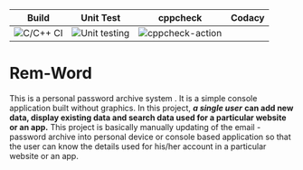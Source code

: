 
|Build|Unit Test|cppcheck|Codacy|
|:--:|:--:|:--:|:--:|
|![C/C++ CI](https://github.com/stepin104339/Rem-Word/workflows/C/C++%20CI/badge.svg)|![Unit testing](https://github.com/stepin104339/Rem-Word/workflows/Unit%20testing/badge.svg)|![cppcheck-action](https://github.com/stepin104339/Rem-Word/workflows/cppcheck-action/badge.svg)||[![Codacy Badge](https://app.codacy.com/project/badge/Grade/3ac7e2a959a24fa4b5d1b9c1c886ff75)](https://www.codacy.com/manual/stepin654321/MiniProject_Template?utm_source=github.com&amp;utm_medium=referral&amp;utm_content=stepin654321/MiniProject_Template&amp;utm_campaign=Badge_Grade)|





# Rem-Word
This is a personal password archive system . It is a simple console application built without graphics. In this project, ***a single user*** **can add new data, display existing data and search data used for a particular website or an app.** This project is basically manually updating of the email - password archive into personal device or console based application so that the user can know the details used for his/her account in a particular website or an app.
